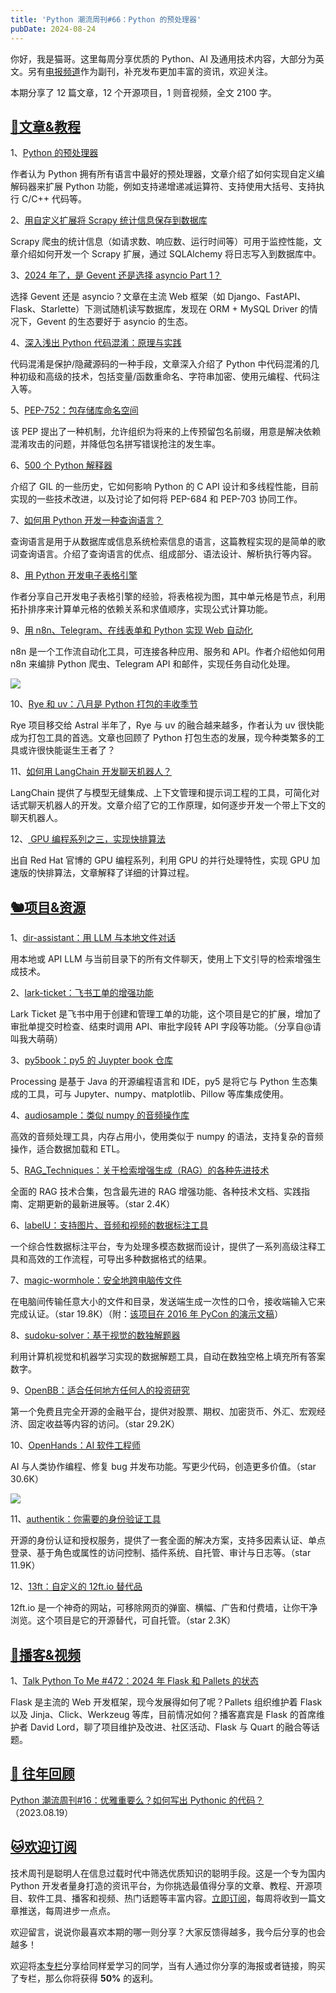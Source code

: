 ```yaml
---
title: 'Python 潮流周刊#66：Python 的预处理器'
pubDate: 2024-08-24
---
```


你好，我是猫哥。这里每周分享优质的 Python、AI 及通用技术内容，大部分为英文。另有[电报频道](https://t.me/pythontrendingweekly)作为副刊，补充发布更加丰富的资讯，欢迎关注。

本期分享了 12 篇文章，12 个开源项目，1 则音视频，全文 2100 字。

## [🦄文章&教程](https://xiaobot.net/p/python_weekly)

1、[Python 的预处理器](https://pydong.org/posts/PythonsPreprocessor)

作者认为 Python 拥有所有语言中最好的预处理器，文章介绍了如何实现自定义编解码器来扩展 Python 功能，例如支持递增递减运算符、支持使用大括号、支持执行 C/C++ 代码等。

2、[用自定义扩展将 Scrapy 统计信息保存到数据库](https://www.xiegerts.com/post/scrapy-extension-save-crawlstats-postgres/)

Scrapy 爬虫的统计信息（如请求数、响应数、运行时间等）可用于监控性能，文章介绍如何开发一个 Scrapy 扩展，通过 SQLAlchemy 将日志写入到数据库中。

3、[2024 年了，是 Gevent 还是选择 asyncio Part 1？](https://www.manjusaka.blog/posts/2024/08/19/benchmark-for-python-web-framework-2024-part1-cn/)

选择 Gevent 还是 asyncio？文章在主流 Web 框架（如 Django、FastAPI、Flask、Starlette）下测试随机读写数据库，发现在 ORM + MySQL Driver 的情况下，Gevent 的生态要好于 asyncio 的生态。

4、[深入浅出 Python 代码混淆：原理与实践](https://juejin.cn/post/7403670284556140553)

代码混淆是保护/隐藏源码的一种手段，文章深入介绍了 Python 中代码混淆的几种初级和高级的技术，包括变量/函数重命名、字符串加密、使用元编程、代码注入等。

5、[PEP-752：包存储库命名空间](https://peps.python.org/pep-0752/)

该 PEP 提出了一种机制，允许组织为将来的上传预留包名前缀，用意是解决依赖混淆攻击的问题，并降低包名拼写错误抢注的发生率。

6、[500 个 Python 解释器](https://izzys.casa/2024/08/463-python-interpreters/)

介绍了 GIL 的一些历史，它如何影响 Python 的 C API 设计和多线程性能，目前实现的一些技术改进，以及讨论了如何将 PEP-684 和 PEP-703 协同工作。

7、[如何用 Python 开发一种查询语言？](https://jamesg.blog/2024/08/17/build-a-query-language/)

查询语言是用于从数据库或信息系统检索信息的语言，这篇教程实现的是简单的歌词查询语言。介绍了查询语言的优点、组成部分、语法设计、解析执行等内容。

8、[用 Python 开发电子表格引擎](https://jamesg.blog/2024/08/21/spreadsheet-engine/)

作者分享自己开发电子表格引擎的经验，将表格视为图，其中单元格是节点，利用拓扑排序来计算单元格的依赖关系和求值顺序，实现公式计算功能。

9、[用 n8n、Telegram、在线表单和 Python 实现 Web 自动化](https://switowski.com/blog/web-automation/)

n8n 是一个工作流自动化工具，可连接各种应用、服务和 API。作者介绍他如何用 n8n 来编排 Python 爬虫、Telegram API 和邮件，实现任务自动化处理。

![](https://img.pythoncat.top/2024-08-24_n8n_python.png)

10、[Rye 和 uv：八月是 Python 打包的丰收季节](https://lucumr.pocoo.org/2024/8/21/harvest-season/)

Rye 项目移交给 Astral 半年了，Rye 与 uv 的融合越来越多，作者认为 uv 很快能成为打包工具的首选。文章也回顾了 Python 打包生态的发展，现今种类繁多的工具或许很快能诞生王者了？

11、[如何用 LangChain 开发聊天机器人？](https://blog.jetbrains.com/pycharm/2024/08/how-to-build-chatbots-with-langchain/)

LangChain 提供了与模型无缝集成、上下文管理和提示词工程的工具，可简化对话式聊天机器人的开发。文章介绍了它的工作原理，如何逐步开发一个带上下文的聊天机器人。

12、[ GPU 编程系列之三，实现快排算法](https://developers.redhat.com/articles/2024/08/22/write-gpu-algorithm-quicksort)

出自 Red Hat 官博的 GPU 编程系列，利用 GPU 的并行处理特性，实现 GPU 加速版的快排算法，文章解释了详细的计算过程。

## [🐿️项目&资源](https://xiaobot.net/p/python_weekly)

1、[dir-assistant：用 LLM 与本地文件对话](https://github.com/curvedinf/dir-assistant/)

用本地或 API LLM 与当前目录下的所有文件聊天，使用上下文引导的检索增强生成技术。

2、[lark-ticket：飞书工单的增强功能](https://github.com/mydevops/lark-ticket)

Lark Ticket 是飞书中用于创建和管理工单的功能，这个项目是它的扩展，增加了审批单提交时检查、结束时调用 API、审批字段转 API 字段等功能。（分享自@请叫我大萌萌）

3、[py5book：py5 的 Juypter book 仓库](https://github.com/py5coding/py5book)

Processing 是基于 Java 的开源编程语言和 IDE，py5 是将它与 Python 生态集成的工具，可与 Jupyter、numpy、matplotlib、Pillow 等库集成使用。

4、[audiosample：类似 numpy 的音频操作库](https://github.com/deepdub-ai/audiosample)

高效的音频处理工具，内存占用小，使用类似于 numpy 的语法，支持复杂的音频操作，适合数据加载和 ETL。

5、[RAG_Techniques：关于检索增强生成（RAG）的各种先进技术](https://github.com/NirDiamant/RAG_Techniques)

全面的 RAG 技术合集，包含最先进的 RAG 增强功能、各种技术文档、实践指南、定期更新的最新进展等。（star 2.4K）

6、[labelU：支持图片、音频和视频的数据标注工具](https://github.com/opendatalab/labelU)

一个综合性数据标注平台，专为处理多模态数据而设计，提供了一系列高级注释工具和高效的工作流程，可导出多种数据格式的结果。

7、[magic-wormhole：安全地跨电脑传文件](https://github.com/magic-wormhole/magic-wormhole)

在电脑间传输任意大小的文件和目录，发送端生成一次性的口令，接收端输入它来完成认证。（star 19.8K）（附：[该项目在 2016 年 PyCon 的演示文稿](http://www.lothar.com/~warner/MagicWormhole-PyCon2016.pdf)）

8、[sudoku-solver：基于视觉的数独解题器](https://github.com/Taiters/sudoku-solver)

利用计算机视觉和机器学习实现的数据解题工具，自动在数独空格上填充所有答案数字。

9、[OpenBB：适合任何地方任何人的投资研究](https://github.com/OpenBB-finance/OpenBB)

第一个免费且完全开源的金融平台，提供对股票、期权、加密货币、外汇、宏观经济、固定收益等内容的访问。（star 29.2K）

10、[OpenHands：AI 软件工程师](https://github.com/All-Hands-AI/OpenHands)

AI 与人类协作编程、修复 bug 并发布功能。写更少代码，创造更多价值。（star 30.6K）

![](https://img.pythoncat.top/2024-08-23-OpenHands.png)

11、[authentik：你需要的身份验证工具](https://github.com/goauthentik/authentik)

开源的身份认证和授权服务，提供了一套全面的解决方案，支持多因素认证、单点登录、基于角色或属性的访问控制、插件系统、自托管、审计与日志等。（star 11.9K）

12、[13ft：自定义的 12ft.io 替代品](https://github.com/wasi-master/13ft)

12ft.io 是一个神奇的网站，可移除网页的弹窗、横幅、广告和付费墙，让你干净浏览。这个项目是它的开源替代，可自托管。（star 2.3K）

## [🐢播客&视频](https://xiaobot.net/p/python_weekly)

1、[Talk Python To Me #472：2024 年 Flask 和 Pallets 的状态](https://talkpython.fm/episodes/show/472/state-of-flask-and-pallets-in-2024)

Flask 是主流的 Web 开发框架，现今发展得如何了呢？Pallets 组织维护着 Flask 以及 Jinja、Click、Werkzeug 等库，目前情况如何？播客嘉宾是 Flask 的首席维护者 David Lord，聊了项目维护及改进、社区活动、Flask 与 Quart 的融合等话题。

## [🐧 往年回顾](https://xiaobot.net/p/python_weekly)

[Python 潮流周刊#16：优雅重要么？如何写出 Pythonic 的代码？](https://pythoncat.top/posts/2023-08-19-weekly) （2023.08.19）

## [🐱欢迎订阅](https://xiaobot.net/p/python_weekly)

技术周刊是聪明人在信息过载时代中筛选优质知识的聪明手段。这是一个专为国内 Python 开发者量身打造的资讯平台，为你挑选最值得分享的文章、教程、开源项目、软件工具、播客和视频、热门话题等丰富内容。[立即订阅](https://xiaobot.net/p/python_weekly)，每周将收到一篇文章推送，每周进步一点点。

欢迎留言，说说你最喜欢本期的哪一则分享？大家反馈得越多，我今后分享的也会越多！

欢迎将[本专栏](https://xiaobot.net/p/python_weekly)分享给同样爱学习的同学，当有人通过你分享的海报或者链接，购买了专栏，那么你将获得 **50%** 的返利。